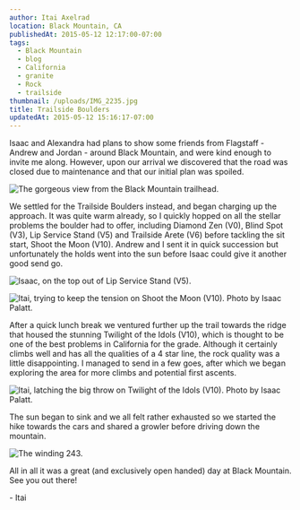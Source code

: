 ```yaml
---
author: Itai Axelrad
location: Black Mountain, CA
publishedAt: 2015-05-12 12:17:00-07:00
tags:
  - Black Mountain
  - blog
  - California
  - granite
  - Rock
  - trailside
thumbnail: /uploads/IMG_2235.jpg
title: Trailside Boulders
updatedAt: 2015-05-12 15:16:17-07:00
---
```


Isaac and Alexandra had plans to show some friends from Flagstaff - Andrew and Jordan - around Black Mountain, and were kind enough to invite me along. However, upon our arrival we discovered that the road was closed due to maintenance and that our initial plan was spoiled.

![The gorgeous view from the Black Mountain trailhead.](/uploads/IMG_2235.jpg)

We settled for the Trailside Boulders instead, and began charging up the approach. It was quite warm already, so I quickly hopped on all the stellar problems the boulder had to offer, including Diamond Zen (V0), Blind Spot (V3), Lip Service Stand (V5) and Trailside Arete (V6) before tackling the sit start, Shoot the Moon (V10). Andrew and I sent it in quick succession but unfortunately the holds went into the sun before Isaac could give it another good send go.

![Isaac, on the top out of Lip Service Stand (V5).](/uploads/IMG_2202.jpg)

![Itai, trying to keep the tension on Shoot the Moon (V10). Photo by Isaac Palatt.](/uploads/IMG_2211.jpg)

After a quick lunch break we ventured further up the trail towards the ridge that housed the stunning Twilight of the Idols (V10), which is thought to be one of the best problems in California for the grade. Although it certainly climbs well and has all the qualities of a 4 star line, the rock quality was a little disappointing. I managed to send in a few goes, after which we began exploring the area for more climbs and potential first ascents.

![Itai, latching the big throw on Twilight of the Idols (V10). Photo by Isaac Palatt.](/uploads/IMG_2230.jpg)

The sun began to sink and we all felt rather exhausted so we started the hike towards the cars and shared a growler before driving down the mountain.

![The winding 243.](/uploads/IMG_2237.jpg)

All in all it was a great (and exclusively open handed) day at Black Mountain. See you out there!

\- Itai
